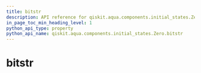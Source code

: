 ```yaml
---
title: bitstr
description: API reference for qiskit.aqua.components.initial_states.Zero.bitstr
in_page_toc_min_heading_level: 1
python_api_type: property
python_api_name: qiskit.aqua.components.initial_states.Zero.bitstr
---
```


# bitstr

